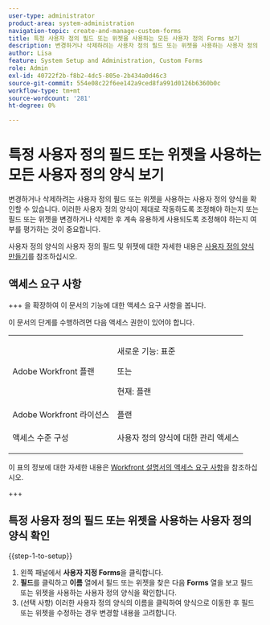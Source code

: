 ```yaml
---
user-type: administrator
product-area: system-administration
navigation-topic: create-and-manage-custom-forms
title: 특정 사용자 정의 필드 또는 위젯을 사용하는 모든 사용자 정의 Forms 보기
description: 변경하거나 삭제하려는 사용자 정의 필드 또는 위젯을 사용하는 사용자 정의 양식을 확인할 수 있습니다. 이러한 사용자 정의 양식이 제대로 작동하도록 조정해야 하는지 또는 필드 또는 위젯을 변경하거나 삭제한 후 계속 유용하게 사용되도록 조정해야 하는지 여부를 평가하는 것이 중요합니다.
author: Lisa
feature: System Setup and Administration, Custom Forms
role: Admin
exl-id: 40722f2b-f8b2-4dc5-805e-2b434a0d46c3
source-git-commit: 554e08c22f6ee142a9ced8fa991d0126b6360b0c
workflow-type: tm+mt
source-wordcount: '281'
ht-degree: 0%

---
```


# 특정 사용자 정의 필드 또는 위젯을 사용하는 모든 사용자 정의 양식 보기

변경하거나 삭제하려는 사용자 정의 필드 또는 위젯을 사용하는 사용자 정의 양식을 확인할 수 있습니다. 이러한 사용자 정의 양식이 제대로 작동하도록 조정해야 하는지 또는 필드 또는 위젯을 변경하거나 삭제한 후 계속 유용하게 사용되도록 조정해야 하는지 여부를 평가하는 것이 중요합니다.

사용자 정의 양식의 사용자 정의 필드 및 위젯에 대한 자세한 내용은 [사용자 정의 양식 만들기](/help/quicksilver/administration-and-setup/customize-workfront/create-manage-custom-forms/form-designer/design-a-form/design-a-form.md)를 참조하십시오.

## 액세스 요구 사항

+++ 을 확장하여 이 문서의 기능에 대한 액세스 요구 사항을 봅니다.

이 문서의 단계를 수행하려면 다음 액세스 권한이 있어야 합니다.

<table style="table-layout:auto"> 
 <col> 
 <col> 
 <tbody> 
  <tr data-mc-conditions=""> 
   <td role="rowheader"> <p>Adobe Workfront 플랜</p> </td> 
   <td>
   <p>새로운 기능: 표준</p>
   <p>또는</p>
   <p>현재: 플랜</p></td> 
  </tr> 
  <tr> 
   <td role="rowheader">Adobe Workfront 라이선스</td> 
   <td>플랜</td> 
  </tr> 
  <tr data-mc-conditions=""> 
   <td role="rowheader">액세스 수준 구성</td> 
   <td> <p>사용자 정의 양식에 대한 관리 액세스</p> </td> 
  </tr> 
 </tbody> 
</table>

이 표의 정보에 대한 자세한 내용은 [Workfront 설명서의 액세스 요구 사항](/help/quicksilver/administration-and-setup/add-users/access-levels-and-object-permissions/access-level-requirements-in-documentation.md)을 참조하십시오.

+++

## 특정 사용자 정의 필드 또는 위젯을 사용하는 사용자 정의 양식 확인

{{step-1-to-setup}}

1. 왼쪽 패널에서 **사용자 지정 Forms**&#x200B;을 클릭합니다.
1. **필드**&#x200B;를 클릭하고 **이름** 열에서 필드 또는 위젯을 찾은 다음 **Forms** 열을 보고 필드 또는 위젯을 사용하는 사용자 정의 양식을 확인합니다.
1. (선택 사항) 이러한 사용자 정의 양식의 이름을 클릭하여 양식으로 이동한 후 필드 또는 위젯을 수정하는 경우 변경할 내용을 고려합니다.

